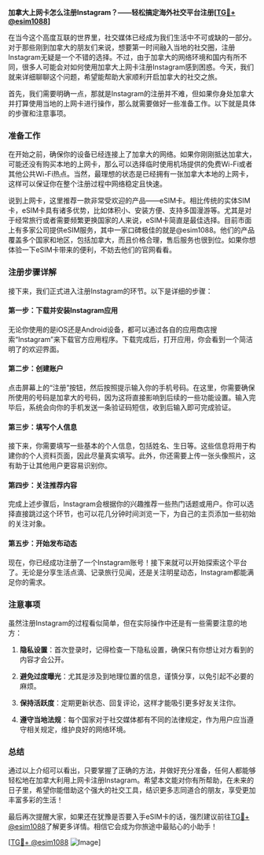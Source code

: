 **加拿大上网卡怎么注册Instagram？——轻松搞定海外社交平台注册[[TG💪+ @esim1088](https://t.me/s/esim1088)]**

在当今这个高度互联的世界里，社交媒体已经成为我们生活中不可或缺的一部分。对于那些刚到加拿大的朋友们来说，想要第一时间融入当地的社交圈，注册Instagram无疑是一个不错的选择。不过，由于加拿大的网络环境和国内有所不同，很多人可能会对如何使用加拿大上网卡注册Instagram感到困惑。今天，我们就来详细聊聊这个问题，希望能帮助大家顺利开启加拿大的社交之旅。

首先，我们需要明确一点，那就是Instagram的注册并不难，但如果你身处加拿大并打算使用当地的上网卡进行操作，那么就需要做好一些准备工作。以下就是具体的步骤和注意事项。

### 准备工作

在开始之前，确保你的设备已经连接上了加拿大的网络。如果你刚刚抵达加拿大，可能还没有购买本地的上网卡，那么可以选择临时使用机场提供的免费Wi-Fi或者其他公共Wi-Fi热点。当然，最理想的状态是已经拥有一张加拿大本地的上网卡，这样可以保证你在整个注册过程中网络稳定且快速。

说到上网卡，这里推荐一款非常受欢迎的产品——eSIM卡。相比传统的实体SIM卡，eSIM卡具有诸多优势，比如体积小、安装方便、支持多国漫游等。尤其是对于经常旅行或者需要频繁更换国家的人来说，eSIM卡简直是最佳选择。目前市面上有多家公司提供eSIM服务，其中一家口碑极佳的就是@esim1088。他们的产品覆盖多个国家和地区，包括加拿大，而且价格合理，售后服务也很到位。如果你想体验一下eSIM卡带来的便利，不妨去他们的官网看看。

### 注册步骤详解

接下来，我们正式进入注册Instagram的环节。以下是详细的步骤：

#### 第一步：下载并安装Instagram应用

无论你使用的是iOS还是Android设备，都可以通过各自的应用商店搜索“Instagram”来下载官方应用程序。下载完成后，打开应用，你会看到一个简洁明了的欢迎界面。

#### 第二步：创建账户

点击屏幕上的“注册”按钮，然后按照提示输入你的手机号码。在这里，你需要确保所使用的号码是加拿大的号码，因为这将直接影响到后续的一些功能设置。输入完毕后，系统会向你的手机发送一条验证码短信，收到后输入即可完成验证。

#### 第三步：填写个人信息

接下来，你需要填写一些基本的个人信息，包括姓名、生日等。这些信息将用于构建你的个人资料页面，因此尽量真实填写。此外，你还需要上传一张头像照片，这有助于让其他用户更容易识别你。

#### 第四步：关注推荐内容

完成上述步骤后，Instagram会根据你的兴趣推荐一些热门话题或用户。你可以选择直接跳过这个环节，也可以花几分钟时间浏览一下，为自己的主页添加一些初始的关注对象。

#### 第五步：开始发布动态

现在，你已经成功注册了一个Instagram账号！接下来就可以开始探索这个平台了。无论是分享生活点滴、记录旅行见闻，还是关注明星动态，Instagram都能满足你的需求。

### 注意事项

虽然注册Instagram的过程看似简单，但在实际操作中还是有一些需要注意的地方：

1. **隐私设置**：首次登录时，记得检查一下隐私设置，确保只有你想让对方看到的内容才会公开。
   
2. **避免过度曝光**：尤其是涉及到地理位置的信息，谨慎分享，以免引起不必要的麻烦。

3. **保持活跃度**：定期更新状态、回复评论，这样才能吸引更多好友关注你。

4. **遵守当地法规**：每个国家对于社交媒体都有不同的法律规定，作为用户应当遵守相关规定，维护良好的网络环境。

### 总结

通过以上介绍可以看出，只要掌握了正确的方法，并做好充分准备，任何人都能够轻松地在加拿大利用上网卡注册Instagram。希望本文能对你有所帮助，在未来的日子里，希望你能借助这个强大的社交工具，结识更多志同道合的朋友，享受更加丰富多彩的生活！

最后再次提醒大家，如果还在犹豫是否要入手eSIM卡的话，强烈建议前往[TG💪+ @esim1088](https://t.me/s/esim1088)了解更多详情。相信它会成为你旅途中最贴心的小助手！

[[TG💪+ @esim1088](https://t.me/s/esim1088) ![Image](https://i.postimg.cc/4NQfJmqS/Snipaste-2025-05-13-00-14-12.png)]